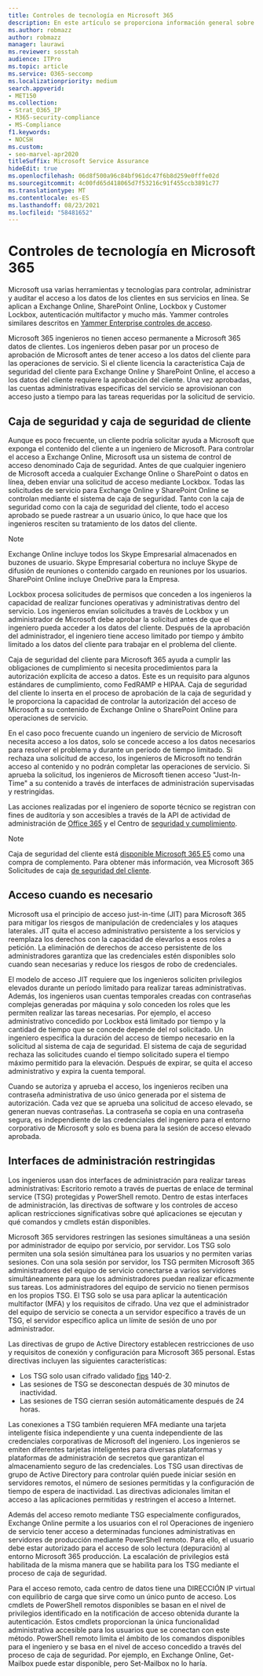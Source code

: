 ```yaml
---
title: Controles de tecnología en Microsoft 365
description: En este artículo se proporciona información general sobre las herramientas y tecnologías usadas por Microsoft para el control de tecnología en Microsoft 365.
ms.author: robmazz
author: robmazz
manager: laurawi
ms.reviewer: sosstah
audience: ITPro
ms.topic: article
ms.service: O365-seccomp
ms.localizationpriority: medium
search.appverid:
- MET150
ms.collection:
- Strat_O365_IP
- M365-security-compliance
- MS-Compliance
f1.keywords:
- NOCSH
ms.custom:
- seo-marvel-apr2020
titleSuffix: Microsoft Service Assurance
hideEdit: true
ms.openlocfilehash: 06d8f500a96c84bf961dc47f6b8d259e0fffe02d
ms.sourcegitcommit: 4c00fd65d418065d7f53216c91f455ccb3891c77
ms.translationtype: MT
ms.contentlocale: es-ES
ms.lasthandoff: 08/23/2021
ms.locfileid: "58481652"
---
```

# <a name="technology-controls-in-microsoft-365"></a>Controles de tecnología en Microsoft 365 

Microsoft usa varias herramientas y tecnologías para controlar, administrar y auditar el acceso a los datos de los clientes en sus servicios en línea. Se aplican a Exchange Online, SharePoint Online, Lockbox y Customer Lockbox, autenticación multifactor y mucho más. Yammer controles similares descritos en [Yammer Enterprise controles de acceso](assurance-yammer-enterprise-access-controls.md).

Microsoft 365 ingenieros no tienen acceso permanente a Microsoft 365 datos de clientes. Los ingenieros deben pasar por un proceso de aprobación de Microsoft antes de tener acceso a los datos del cliente para las operaciones de servicio. Si el cliente licencia la característica Caja de seguridad del cliente para Exchange Online y SharePoint Online, el acceso a los datos del cliente requiere la aprobación del cliente. Una vez aprobadas, las cuentas administrativas específicas del servicio se aprovisionan con acceso justo a tiempo para las tareas requeridas por la solicitud de servicio.

## <a name="lockbox-and-customer-lockbox"></a>Caja de seguridad y caja de seguridad de cliente

Aunque es poco frecuente, un cliente podría solicitar ayuda a Microsoft que exponga el contenido del cliente a un ingeniero de Microsoft. Para controlar el acceso a Exchange Online, Microsoft usa un sistema de control de acceso denominado Caja de seguridad. Antes de que cualquier ingeniero de Microsoft acceda a cualquier Exchange Online o SharePoint o datos en línea, deben enviar una solicitud de acceso mediante Lockbox. Todas las solicitudes de servicio para Exchange Online y SharePoint Online se controlan mediante el sistema de caja de seguridad. Tanto con la caja de seguridad como con la caja de seguridad del cliente, todo el acceso aprobado se puede rastrear a un usuario único, lo que hace que los ingenieros resciten su tratamiento de los datos del cliente.

> [!NOTE]
> Exchange Online incluye todos los Skype Empresarial almacenados en buzones de usuario. Skype Empresarial cobertura no incluye Skype de difusión de reuniones o contenido cargado en reuniones por los usuarios. SharePoint Online incluye OneDrive para la Empresa.

Lockbox procesa solicitudes de permisos que conceden a los ingenieros la capacidad de realizar funciones operativas y administrativas dentro del servicio. Los ingenieros envían solicitudes a través de Lockbox y un administrador de Microsoft debe aprobar la solicitud antes de que el ingeniero pueda acceder a los datos del cliente. Después de la aprobación del administrador, el ingeniero tiene acceso limitado por tiempo y ámbito limitado a los datos del cliente para trabajar en el problema del cliente.

Caja de seguridad del cliente para Microsoft 365 ayuda a cumplir las obligaciones de cumplimiento si necesita procedimientos para la autorización explícita de acceso a datos. Este es un requisito para algunos estándares de cumplimiento, como FedRAMP e HIPAA. Caja de seguridad del cliente lo inserta en el proceso de aprobación de la caja de seguridad y le proporciona la capacidad de controlar la autorización del acceso de Microsoft a su contenido de Exchange Online o SharePoint Online para operaciones de servicio.

En el caso poco frecuente cuando un ingeniero de servicio de Microsoft necesita acceso a los datos, solo se concede acceso a los datos necesarios para resolver el problema y durante un período de tiempo limitado. Si rechaza una solicitud de acceso, los ingenieros de Microsoft no tendrán acceso al contenido y no podrán completar las operaciones de servicio. Si aprueba la solicitud, los ingenieros de Microsoft tienen acceso "Just-In-Time" a su contenido a través de interfaces de administración supervisadas y restringidas.

Las acciones realizadas por el ingeniero de soporte técnico se registran con fines de auditoría y son accesibles a través de la API de actividad de administración de [Office 365](/office/office-365-management-api/get-started-with-office-365-management-apis) y el Centro de [seguridad y cumplimiento](https://protection.office.com/).

>[!NOTE]
> Caja de seguridad del cliente está [disponible Microsoft 365 E5](https://products.office.com/business/office-365-enterprise-e5-business-software) como una compra de complemento. Para obtener más información, vea Microsoft 365 Solicitudes de caja [de seguridad del cliente](https://support.office.com/article/Office-365-Customer-Lockbox-Requests-36f9cdd1-e64c-421b-a7e4-4a54d16440a2).

## <a name="just-in-time-access"></a>Acceso cuando es necesario

Microsoft usa el principio de acceso just-in-time (JIT) para Microsoft 365 para mitigar los riesgos de manipulación de credenciales y los ataques laterales. JIT quita el acceso administrativo persistente a los servicios y reemplaza los derechos con la capacidad de elevarlos a esos roles a petición. La eliminación de derechos de acceso persistente de los administradores garantiza que las credenciales estén disponibles solo cuando sean necesarias y reduce los riesgos de robo de credenciales.

El modelo de acceso JIT requiere que los ingenieros soliciten privilegios elevados durante un período limitado para realizar tareas administrativas. Además, los ingenieros usan cuentas temporales creadas con contraseñas complejas generadas por máquina y solo conceden los roles que les permiten realizar las tareas necesarias. Por ejemplo, el acceso administrativo concedido por Lockbox está limitado por tiempo y la cantidad de tiempo que se concede depende del rol solicitado. Un ingeniero especifica la duración del acceso de tiempo necesario en la solicitud al sistema de caja de seguridad. El sistema de caja de seguridad rechaza las solicitudes cuando el tiempo solicitado supera el tiempo máximo permitido para la elevación. Después de expirar, se quita el acceso administrativo y expira la cuenta temporal.

Cuando se autoriza y aprueba el acceso, los ingenieros reciben una contraseña administrativa de uso único generada por el sistema de autorización. Cada vez que se aprueba una solicitud de acceso elevado, se generan nuevas contraseñas. La contraseña se copia en una contraseña segura, es independiente de las credenciales del ingeniero para el entorno corporativo de Microsoft y solo es buena para la sesión de acceso elevado aprobada.

## <a name="constrained-management-interfaces"></a>Interfaces de administración restringidas

Los ingenieros usan dos interfaces de administración para realizar tareas administrativas: Escritorio remoto a través de puertas de enlace de terminal service (TSG) protegidas y PowerShell remoto. Dentro de estas interfaces de administración, las directivas de software y los controles de acceso aplican restricciones significativas sobre qué aplicaciones se ejecutan y qué comandos y cmdlets están disponibles.

Microsoft 365 servidores restringen las sesiones simultáneas a una sesión por administrador de equipo por servicio, por servidor. Los TSG solo permiten una sola sesión simultánea para los usuarios y no permiten varias sesiones. Con una sola sesión por servidor, los TSG permiten Microsoft 365 administradores del equipo de servicio conectarse a varios servidores simultáneamente para que los administradores puedan realizar eficazmente sus tareas. Los administradores del equipo de servicio no tienen permisos en los propios TSG. El TSG solo se usa para aplicar la autenticación multifactor (MFA) y los requisitos de cifrado. Una vez que el administrador del equipo de servicio se conecta a un servidor específico a través de un TSG, el servidor específico aplica un límite de sesión de uno por administrador.

Las directivas de grupo de Active Directory establecen restricciones de uso y requisitos de conexión y configuración para Microsoft 365 personal. Estas directivas incluyen las siguientes características:

- Los TSG solo usan cifrado validado [fips](https://www.microsoft.com/TrustCenter/Compliance/FIPS) 140-2.
- Las sesiones de TSG se desconectan después de 30 minutos de inactividad.
- Las sesiones de TSG cierran sesión automáticamente después de 24 horas.

Las conexiones a TSG también requieren MFA mediante una tarjeta inteligente física independiente y una cuenta independiente de las credenciales corporativas de Microsoft del ingeniero. Los ingenieros se emiten diferentes tarjetas inteligentes para diversas plataformas y plataformas de administración de secretos que garantizan el almacenamiento seguro de las credenciales. Los TSG usan directivas de grupo de Active Directory para controlar quién puede iniciar sesión en servidores remotos, el número de sesiones permitidas y la configuración de tiempo de espera de inactividad. Las directivas adicionales limitan el acceso a las aplicaciones permitidas y restringen el acceso a Internet.

Además del acceso remoto mediante TSG especialmente configurados, Exchange Online permite a los usuarios con el rol Operaciones de ingeniero de servicio tener acceso a determinadas funciones administrativas en servidores de producción mediante PowerShell remoto. Para ello, el usuario debe estar autorizado para el acceso de solo lectura (depuración) al entorno Microsoft 365 producción. La escalación de privilegios está habilitada de la misma manera que se habilita para los TSG mediante el proceso de caja de seguridad.

Para el acceso remoto, cada centro de datos tiene una DIRECCIÓN IP virtual con equilibrio de carga que sirve como un único punto de acceso. Los cmdlets de PowerShell remotos disponibles se basan en el nivel de privilegios identificado en la notificación de acceso obtenida durante la autenticación. Estos cmdlets proporcionan la única funcionalidad administrativa accesible para los usuarios que se conectan con este método. PowerShell remoto limita el ámbito de los comandos disponibles para el ingeniero y se basa en el nivel de acceso concedido a través del proceso de caja de seguridad. Por ejemplo, en Exchange Online, Get-Mailbox puede estar disponible, pero Set-Mailbox no lo haría.
